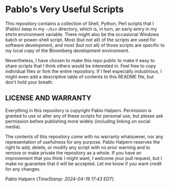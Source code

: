 Pablo's Very Useful Scripts
===========================

This repository contains a collection of Shell, Python, Perl scripts that I
(Pablo) keep in my `~/bin` directory, which is, in turn, an early entry in my
`$PATH` environment variable.  There might also be the occasional Windows batch
or power-shell script.  Most (but not all) of the scripts are used for software
development, and most (but not all) of those scripts are specific to my local
copy of the Bloomberg development environment.

Nevertheless, I have chosen to make this repo public to make it easy to share
scripts that I think others would be interested in.  Feel free to copy
individual files or fork the entire repository.  If I feel especially
industrious, I might even add a descriptive table of contents to this README
file, but don't hold your breath.

LICENSE AND WARRANTY
--------------------

Everything in this repository is copyright Pablo Halpern.  Permission is
granted to use or alter any of these scripts for personal use, but please ask
permission before publishing more widely (including linking on social media).

The contents of this repository come with no warranty whatsoever, nor any
representation of usefulness for any purpose.  Pablo Halpern reserves the right
to add, delete, or modify any script with no prior warning and to remove or
make private the repository as a whole.  If you have an improvement that you
think I might want, I welcome your pull request, but I make no guarantee that
it will be accepted.  Let me know if you want credit for any changes.

Pablo Halpern (_TimeStamp: 2024-04-19 17:43 EDT_)
